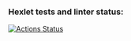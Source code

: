 ### Hexlet tests and linter status:
[![Actions Status](https://github.com/ibanb/backend-project-lvl2/workflows/hexlet-check/badge.svg)](https://github.com/ibanb/backend-project-lvl2/actions)